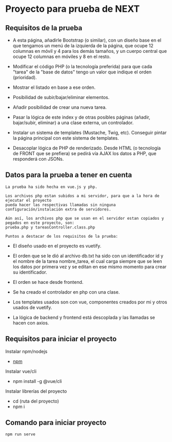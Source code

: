 # Proyecto para prueba de NEXT

## Requisitos de la prueba

* A esta página, añadirle Bootstrap (o similar), con un diseño base en el que tengamos un menú de la izquierda de la página, que ocupe 12 columnas en móvil y 4 para los demás tamaños, y un cuerpo central que ocupe 12 columnas en móviles y 8 en el resto.

* Modificar el código PHP (o la tecnología preferida) para que cada "tarea" de la "base de datos" tengo un valor que indique el orden (prioridad).

* Mostrar el listado en base a ese orden.

* Posibilidad de subir/bajar/eliminar elementos.

* Añadir posibilidad de crear una nueva tarea.

* Pasar la lógica de este index y de otras posibles páginas (añadir, bajar/subir, eliminar) a una clase externa, un controlador.

* Instalar un sistema de templates (Mustache, Twig, etc). Conseguir pintar la página principal con este sistema de templates.

* Desacoplar lógica de PHP de renderizado. Desde HTML (o tecnología de FRONT que se prefiera) se pedirá vía AJAX los datos a PHP, que responderá con JSONs. 

## Datos para la prueba a tener en cuenta
```
La prueba ha sido hecha en vue.js y php.

Los archivos php estan subidos a mi servidor, para que a la hora de ejecutar el proyecto
pueda hacer las respectivas llamadas sin ninguna configuración/instalación extra de servidores.

Aún así, los archivos php que se usan en el servidor estan copiados y pegados en este proyecto, son:
prueba.php y tareasController.class.php

Puntos a destacar de los requisitos de la prueba: 
```

* El diseño usado en el proyecto es vuetify.

* El orden que se le dió al archivo db.txt ha sido con un identificador id y el nombre de la tarea nombre_tarea, el cual carga siempre que se leen los datos por primera vez y se editan en ese mismo momento para crear su identificador.

* El orden se hace desde frontend.

* Se ha creado el controlador en php con una clase.

* Los templates usados son con vue, componentes creados por mi y otros usados de vuetify.

* La lógica de backend y frontend está descoplada y las llamadas se hacen con axios.

## Requisitos para iniciar el proyecto

Instalar npm/nodejs
* [npm](https://nodejs.org/en/)

Instalar vue/cli
- npm install -g @vue/cli

Instalar librerías del proyecto
- cd (ruta del proyecto)
- npm i

## Comando para iniciar proyecto
```
npm run serve
```

